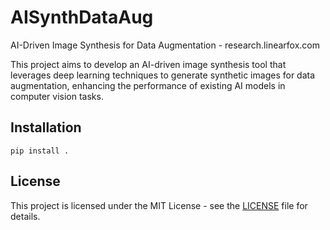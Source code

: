 # AISynthDataAug
AI-Driven Image Synthesis for Data Augmentation - research.linearfox.com

This project aims to develop an AI-driven image synthesis tool that leverages deep learning techniques to generate synthetic images for data augmentation, enhancing the performance of existing AI models in computer vision tasks.

## Installation
```
pip install .
``` 

## License
This project is licensed under the MIT License - see the [LICENSE](LICENSE) file for details.